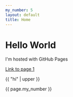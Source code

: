 ```yaml
---
my_number: 5
layout: default
title: Home
---
```

# Hello World

I'm hosted with GitHub Pages

[Link to page 1](page1.md)

{{ "hi" | upper }}

{{ page.my_number }}
